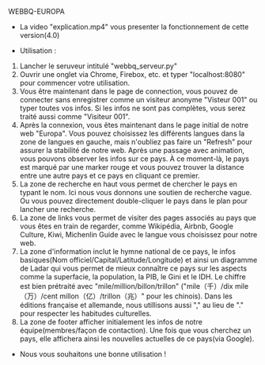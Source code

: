 WEBBQ-EUROPA

 - La video "explication.mp4" vous presenter la fonctionnement de cette version(4.0)

 - Utilisation :
  1. Lancher le seruveur intitulé "webbq_serveur.py"
  2. Ouvrir une onglet via Chrome, Firebox, etc. et typer "localhost:8080" pour commencer votre utilisation.
  3. Vous être maintenant dans le page de connection, vous pouvez de connecter sans enregistrer comme un visiteur anonyme "Visteur 001" ou typer toutes vos infos. Si les infos ne sont pas complètes, vous serez traité aussi comme "Visiteur 001".
  3. Après la connexion, vous êtes maintenant dans le page initial de notre web "Europa". Vous pouvez choisissez les différents langues dans la zone de langues en gauche, mais n'oubliez pas faire un "Refresh" pour assurer la stabilité de notre web. Après une passage avec animation, vous pouvons observer les infos sur ce pays. À ce moment-là, le pays est marqué par une marker rouge et vous pouvez trouver la distance entre une autre pays et ce pays en cliquant ce premier.
  4. La zone de recherche en haut vous permet de chercher le pays en typant le nom. Ici nous vous donnons une soutien de recherche vague. Ou vous pouvez directement double-cliquer le pays dans le plan pour lancher une recherche.
  5. La zone de links vous permet de visiter des pages associés au pays que vous êtes en train de regarder, comme Wikipédia, Airbnb, Google Culture, Kiwi, Michenlin Guide avec le langue vous choisissez pour notre web. 
  6. La zone d'information inclut le hymne national de ce pays, le infos basiques(Nom officiel/Capital/Latitude/Longitude) et ainsi un diagramme de Ladar qui vous permet de mieux connaître ce pays sur les aspects comme la superfacie, la population, la PIB, le Gini et le IDH. Le chiffre est bien prétraité avec "mile/million/billon/trillon" ("mile（千）/dix mile（万）/cent millon（亿）/trillon（兆）" pour les chinois). Dans les éditions française et allemande, nous utillisons aussi "," au lieu de "." pour respecter les habitudes culturelles.
  7. La zone de footer afficher initialement les infos de notre équipe(membres/façon de contaction). Une fois que vous cherchez un pays, elle affichera ainsi les nouvelles actuelles de ce pays(via Google).
  
  - Nous vous souhaitons une bonne utilisation !
